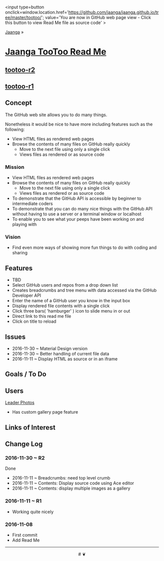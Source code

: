 <span style=display:none; >[You are now in GitHub source code view - click this link to view Read Me file as a web page]
( https://jaanga.github.io/tootoo/index.html#readme.md "View file as a web page." ) </span>
<input type=button onclick=window.location.href='https://github.com/jaanga/jaanga.github.io/tree/master/tootoo/'; value='You are now in GitHub web page view - Click this button to view Read Me file as source code' >

[Jaanga]( https://jaanga.github.io ) &raquo;

[Jaanga TooToo Read Me]( https://jaanga.github.io/tootoo/ )
===

## [tootoo-r2]( https://jaanga.github.io/tootoo/r2/tootoo-r2.html )
## [tootoo-r1]( https://jaanga.github.io/tootoo/tootoo-r1.html )

## Concept

The GitHub web site allows you to do many things.

Nonetheless it would be nice to have more including features such as the following:

* View HTML files as rendered web pages
* Browse the contents of many files on GitHub really quickly
	* Move to the next file using only a single click
	* Views files as rendered or as source code

### Mission

* View HTML files as rendered web pages
* Browse the contents of many files on GitHub really quickly
	* Move to the next file using only a single click
	* Views files as rendered or as source code
* To demonstrate that the GitHub API is accessible by beginner to intermediate coders
* To demonstrate that you can do many nice things with the GitHub API without having to use a server or a terminal window or localhost
* To enable you to see what your peeps have been working on and playing with



### Vision

* Find even more ways of showing more fun things to do with coding and sharing


## Features

* TBD
* Select GitHub users and repos from a drop down list
* Creates breadcrumbs and tree menu with data accessed via the GitHub Developer API
* Enter the name of a GitHub user you know in the input box
* Display rendered file contents with a single click
* Click three bars( 'hamburger' ) icon to slide menu in or out
* Direct link to this read me file
* Click on title to reload



## Issues

* 2016-11-30 ~ Material Design version
* 2016-11-30 ~ Better handling of current file data
* 2016-11-11 ~ Display HTML as source or in an iframe




## Goals / To Do


## Users

[Leader Photos]( https://leaderphotos.github.io/tootoo/r2/tootoo-r2-leader-photos.html )
* Has custom gallery page feature


## Links of Interest



## Change Log

### 2016-11-30 ~ R2

Done
* 2016-11-11 ~ Breadcrumbs: need top level crumb
* 2016-11-11 ~ Contents: Display source code using Ace editor
* 2016-11-11 ~ Contents: display multiple images as a gallery


### 2016-11-11 ~ R1

* Working quite nicely

### 2016-11-08

* First commit
* Add Read Me


***

<center title='Jaanga ~ your 3D happy place' >
# <a href=javascript:window.scrollTo(0,0); style=text-decoration:none; > ❦ </a>
</center>
